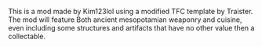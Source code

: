 This is a mod made by Kim123lol using a modified TFC template by Traister. 
The mod will feature Both ancient mesopotamian weaponry and cuisine, even including some structures and artifacts that have no other value
then a collectable.